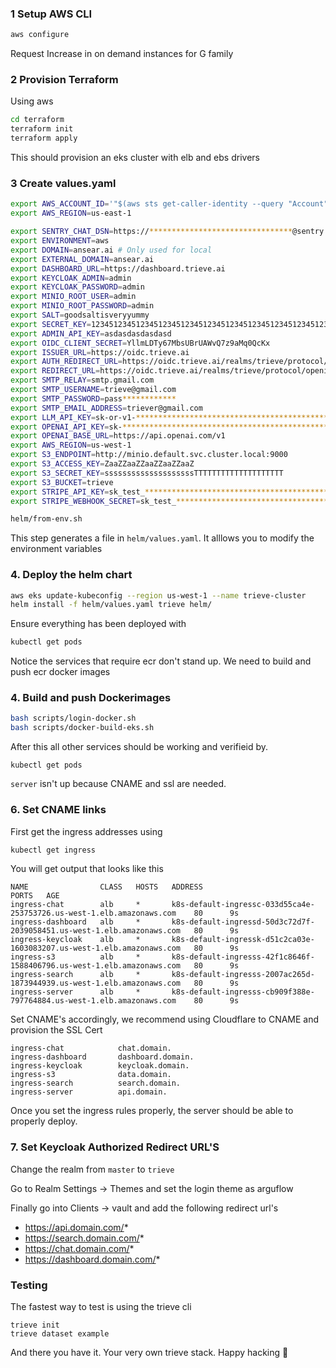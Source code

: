 ### 1 Setup AWS CLI

```sh
aws configure
```

Request Increase in on demand instances for G family

### 2 Provision Terraform

Using aws

```sh
cd terraform
terraform init
terraform apply
```

This should provision an eks cluster with elb and ebs drivers

### 3 Create values.yaml

```sh
export AWS_ACCOUNT_ID='"$(aws sts get-caller-identity --query "Account" --output text)"'
export AWS_REGION=us-east-1

export SENTRY_CHAT_DSN=https://********************************@sentry.trieve.ai/6
export ENVIRONMENT=aws
export DOMAIN=ansear.ai # Only used for local
export EXTERNAL_DOMAIN=ansear.ai
export DASHBOARD_URL=https://dashboard.trieve.ai
export KEYCLOAK_ADMIN=admin
export KEYCLOAK_PASSWORD=admin
export MINIO_ROOT_USER=admin
export MINIO_ROOT_PASSWORD=admin
export SALT=goodsaltisveryyummy
export SECRET_KEY=1234512345123451234512345123451234512345123451234512345123451234512345123451234h
export ADMIN_API_KEY=asdasdasdasdasd
export OIDC_CLIENT_SECRET=YllmLDTy67MbsUBrUAWvQ7z9aMq0QcKx
export ISSUER_URL=https://oidc.trieve.ai
export AUTH_REDIRECT_URL=https://oidc.trieve.ai/realms/trieve/protocol/openid-connect/auth
export REDIRECT_URL=https://oidc.trieve.ai/realms/trieve/protocol/openid-connect/auth
export SMTP_RELAY=smtp.gmail.com
export SMTP_USERNAME=trieve@gmail.com
export SMTP_PASSWORD=pass************
export SMTP_EMAIL_ADDRESS=triever@gmail.com
export LLM_API_KEY=sk-or-v1-**************************************************************** # Open Router API KEY
export OPENAI_API_KEY=sk-************************************************ # OPENAI API KEY
export OPENAI_BASE_URL=https://api.openai.com/v1
export AWS_REGION=us-west-1
export S3_ENDPOINT=http://minio.default.svc.cluster.local:9000
export S3_ACCESS_KEY=ZaaZZaaZZaaZZaaZZaaZ
export S3_SECRET_KEY=ssssssssssssssssssssTTTTTTTTTTTTTTTTTTTT
export S3_BUCKET=trieve
export STRIPE_API_KEY=sk_test_***************************************************************************************************
export STRIPE_WEBHOOK_SECRET=sk_test_***************************************************************************************************

helm/from-env.sh
```

This step generates a file in `helm/values.yaml`. It alllows you to modify the environment variables

### 4. Deploy the helm chart

```sh
aws eks update-kubeconfig --region us-west-1 --name trieve-cluster
helm install -f helm/values.yaml trieve helm/
```

Ensure everything has been deployed with

```sh
kubectl get pods
```

Notice the services that require ecr don't stand up. We need to build and push ecr docker images

### 4. Build and push Dockerimages 

```sh
bash scripts/login-docker.sh
bash scripts/docker-build-eks.sh
```

After this all other services should be working and verifieid by. 

```
kubectl get pods
```

`server` isn't up because CNAME and ssl are needed.

### 6. Set CNAME links

First get the ingress addresses using

```sh
kubectl get ingress
```

You will get output that looks like this

```
NAME                CLASS   HOSTS   ADDRESS                                                                  PORTS   AGE
ingress-chat        alb     *       k8s-default-ingressc-033d55ca4e-253753726.us-west-1.elb.amazonaws.com    80      9s
ingress-dashboard   alb     *       k8s-default-ingressd-50d3c72d7f-2039058451.us-west-1.elb.amazonaws.com   80      9s
ingress-keycloak    alb     *       k8s-default-ingressk-d51c2ca03e-1603083207.us-west-1.elb.amazonaws.com   80      9s
ingress-s3          alb     *       k8s-default-ingresss-42f1c8646f-1588406796.us-west-1.elb.amazonaws.com   80      9s
ingress-search      alb     *       k8s-default-ingresss-2007ac265d-1873944939.us-west-1.elb.amazonaws.com   80      9s
ingress-server      alb     *       k8s-default-ingresss-cb909f388e-797764884.us-west-1.elb.amazonaws.com    80      9s
```

Set CNAME's accordingly, we recommend using Cloudflare to CNAME and provision the SSL Cert

```
ingress-chat            chat.domain.
ingress-dashboard       dashboard.domain.
ingress-keycloak        keycloak.domain.
ingress-s3              data.domain.
ingress-search          search.domain.
ingress-server          api.domain.
```

Once you set the ingress rules properly, the server should be able to properly deploy.

### 7. Set Keycloak Authorized Redirect URL'S

Change the realm from `master` to `trieve`

Go to Realm Settings -> Themes and set the login theme as arguflow

Finally go into Clients -> vault and add the following redirect url's
- https://api.domain.com/*
- https://search.domain.com/*
- https://chat.domain.com/*
- https://dashboard.domain.com/*

### Testing

The fastest way to test is using the trieve cli
```
trieve init
trieve dataset example
```

And there you have it. Your very own trieve stack.
Happy hacking 🚀
